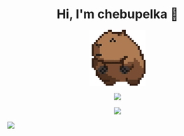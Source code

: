 <h1 align="center">Hi, I'm chebupelka 👋</h1>
<p align="center"> <img src="capyroll.gif"> </p>
<p align="center"><img src="https://github-readme-stats.vercel.app/api/top-langs/?username=chebupelka8&layout=compact&theme=dark"></p>
<p align="center"><img src="https://www.codewars.com/users/chebupelka8/badges/large"></p>

<img src="https://komarev.com/ghpvc/?username=chebupelka8">
